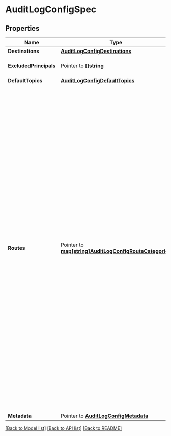 # AuditLogConfigSpec

## Properties

Name | Type | Description | Notes
------------ | ------------- | ------------- | -------------
**Destinations** | [**AuditLogConfigDestinations**](AuditLogConfigDestinations.md) |  | 
**ExcludedPrincipals** | Pointer to **[]string** | A list of security principals to exclude from the audit log. The list may be empty.  | [optional] [default to []]
**DefaultTopics** | [**AuditLogConfigDefaultTopics**](AuditLogConfigDefaultTopics.md) |  | 
**Routes** | Pointer to [**map[string]AuditLogConfigRouteCategories**](AuditLogConfigRouteCategories.md) | Events are matched to exactly one of these route patterns (or else to the &#x60;&#x60;default_topics&#x60;&#x60;). The route patterns can be any valid Confluent resource name (CRN), or even a CRN containing wildcards. The most specific pattern that matches an event will be chosen. Consider these example route patterns that match events on Kafka topic resources. They are ordered here from most to least specific:  &#x60;&#x60;crn://mds1.example.com/kafka&#x3D;abcde_FGHIJKL-01234567/topic&#x3D;clicks&#x60;&#x60;  &#x60;&#x60;crn://mds1.example.com/kafka&#x3D;abcde_FGHIJKL-01234567/topic&#x3D;*&#x60;&#x60;  &#x60;&#x60;crn://mds1.example.com/kafka&#x3D;*_/topic&#x3D;clicks&#x60;&#x60;  &#x60;&#x60;crn://mds1.example.com/kafka&#x3D;*_/topic&#x3D;*&#x60;&#x60;  &#x60;&#x60;crn:///kafka&#x3D;abcde_FGHIJKL-01234567/topic&#x3D;clicks&#x60;&#x60;  &#x60;&#x60;crn:///kafka&#x3D;*_/topic&#x3D;*&#x60;&#x60;  For a CRN pattern to match a CRN, the Authority sections must match and the CRN pattern and the CRN must have all of the same path element types in the same order. The Authority section of a CRN is between the second and third slash (\&quot;mds1.example.com\&quot; in &#x60;&#x60;crn://mds1.example.com/kafka&#x3D;*_/topic&#x3D;*&#x60;&#x60;). It may be left empty (as in &#x60;&#x60;crn:///kafka&#x3D;*_/topic&#x3D;*&#x60;&#x60;). A CRN pattern with an empty Authority section matches a CRN with ANY Authority. The converse is not true: A CRN pattern with a non-empty Authority will not match a CRN with an empty Authority. A resource with an empty Authority CRN can only be matched by a CRN pattern with an empty Authority.  So an event on the resource with the CRN...  &#x60;&#x60;crn://confluent.cloud/kafka&#x3D;abcde_FGHIJKL-01234567/topic&#x3D;clicks&#x60;&#x60;  ... would not match a route with pattern ...  &#x60;&#x60;crn://confluent.cloud/kafka&#x3D;abcde_FGHIJKL-01234567&#x60;&#x60;  ... because they do not have matching path element types.  Once the most specific matching route for an event is determined, it is then matched within that route to exactly one event category, and then based on whether it was \&quot;allowed\&quot; or \&quot;denied\&quot;, matched to exactly one destination topic (or discarded, if the rule&#39;s destination topic name is the empty string). If the category rule&#39;s destination topic is &#x60;&#x60;null&#x60;&#x60; then it either falls through to the &#x60;&#x60;default_topics&#x60;&#x60; (for &#x60;&#x60;authentication&#x60;&#x60;, &#x60;&#x60;authorize&#x60;&#x60;, and &#x60;&#x60;management&#x60;&#x60; categories), or is discarded (which is the default for all other categories of events).  | [optional] 
**Metadata** | Pointer to [**AuditLogConfigMetadata**](AuditLogConfigMetadata.md) |  | 

[[Back to Model list]](../README.md#documentation-for-models) [[Back to API list]](../README.md#documentation-for-api-endpoints) [[Back to README]](../README.md)



